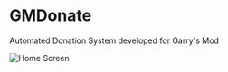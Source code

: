 # GMDonate
Automated Donation System developed for Garry's Mod

![Home Screen](https://scriptfodder.com/scripts/view/524/gmdonate-free-free-free-free-free)
